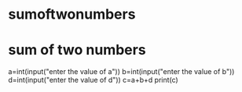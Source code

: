 # sumoftwonumbers
# sum of two numbers
a=int(input("enter the value of a"))
b=int(input("enter the value of b"))
d=int(input("enter the value of d"))
c=a+b+d
print(c)
